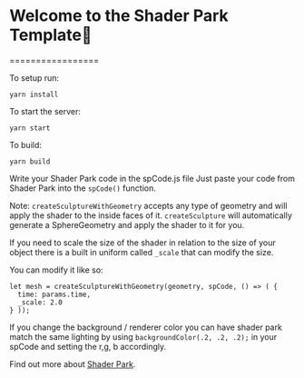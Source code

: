 # Welcome to the Shader Park Template🎉
=================

To setup run:
```
yarn install
```

To start the server:
```
yarn start
```

To build:
```
yarn build
```

Write your Shader Park code in the spCode.js file
Just paste your code from Shader Park into the `spCode()` function.

Note: `createSculptureWithGeometry` accepts any type of geometry and will apply the shader to the inside faces of it. `createSculpture` will automatically generate a SphereGeometry and apply the shader to it for you.


If you need to scale the size of the shader in relation to the size of your object there is a built in uniform called `_scale` that can modify the size.

You can modify it like so:
```
let mesh = createSculptureWithGeometry(geometry, spCode, () => ( {
  time: params.time,
  _scale: 2.0
} ));
```

If you change the background / renderer color you can have shader park match the same lighting by using `backgroundColor(.2, .2, .2);` in your spCode and setting the r,g, b accordingly.


Find out more about [Shader Park](https://shaderpark.com/).
